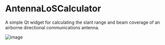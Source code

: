 # AntennaLoSCalculator

A simple Qt widget for calculating the slant range and beam coverage of an airborne directional communications antenna.

![image](https://user-images.githubusercontent.com/69073787/120088455-b85d6f00-c144-11eb-9271-4219f3669045.png)
